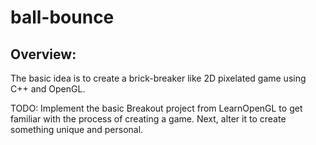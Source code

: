 # ball-bounce

## Overview:

The basic idea is to create a brick-breaker like 2D pixelated game using C++ and OpenGL.

TODO: Implement the basic Breakout project from LearnOpenGL to get familiar with the process of creating a game. Next, alter it to create something unique and personal.